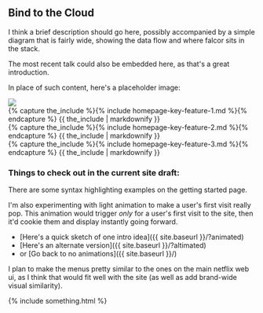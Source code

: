 ## Bind to the Cloud

I think a brief description should go here, possibly accompanied by a simple diagram that is fairly wide, showing the data flow and where falcor sits in the stack.  
  
The most recent talk could also be embedded here, as that's a great introduction.  
  
In place of such content, here's a placeholder image:  
  
<img src="https://burntretina.files.wordpress.com/2014/02/house-of-cards-cast1.jpg" class="img img-responsive">      

<!-- This bit has to be html to achieve the 3 column layout -->
<div class="row row-gap-medium">
  <div class="col-sm-4">
    {% capture the_include %}{% include homepage-key-feature-1.md %}{% endcapture %}
    {{ the_include | markdownify }}
  </div>
  <div class="col-sm-4">
    {% capture the_include %}{% include homepage-key-feature-2.md %}{% endcapture %}
    {{ the_include | markdownify }}
  </div>
  <div class="col-sm-4">
    {% capture the_include %}{% include homepage-key-feature-3.md %}{% endcapture %}
    {{ the_include | markdownify }}
  </div>
</div>


### Things to check out in the current site draft:

There are some syntax highlighting examples on the getting started page.

I'm also experimenting with light animation to make a user's first visit really pop. This animation would trigger *only* for a user's first visit to the site, then it'd cookie them and display instantly going forward.

- [Here's a quick sketch of one intro idea]({{ site.baseurl }}/?animated)
- [Here's an alternate version]({{ site.baseurl }}/?altimated)
- or [Go back to no animations]({{ site.baseurl }}/)

I plan to make the menus pretty similar to the ones on the main netflix web ui, as I think that would fit well with the site (as well as add brand-wide visual similarity).

{% include something.html %}

